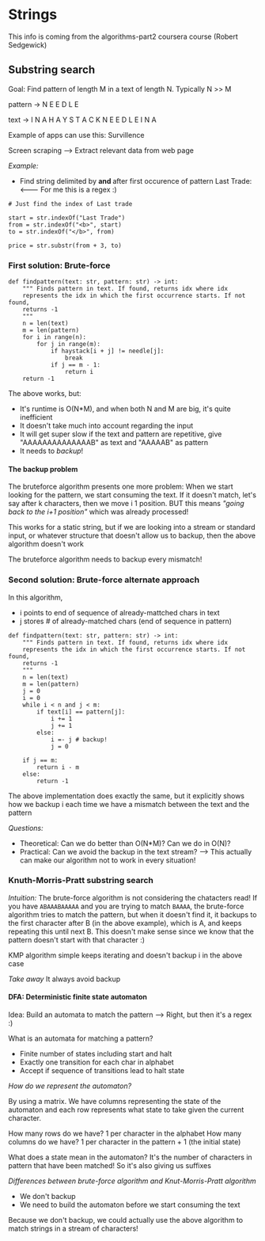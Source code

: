 # Strings

This info is coming from the algorithms-part2 coursera course (Robert Sedgewick)

## Substring search

Goal: Find pattern of length M in a text of length N. Typically N >> M

pattern -> N E E D L E

text -> I N A H A Y S T A C K N E E D L E I N A


Example of apps can use this: Survillence

Screen scraping --> Extract relevant data from web page

*Example:*
- Find string delimited by <b> and </b> after first occurence of 
pattern Last Trade: <--- For me this is a regex :)

```
# Just find the index of Last trade

start = str.indexOf("Last Trade")
from = str.indexOf("<b>", start)
to = str.indexOf("</b>", from)

price = str.substr(from + 3, to)
```


### First solution: Brute-force

```
def findpattern(text: str, pattern: str) -> int:
    """ Finds pattern in text. If found, returns idx where idx
	represents the idx in which the first occurrence starts. If not found, 
	returns -1
	"""
    n = len(text)
    m = len(pattern)
    for i in range(n):
        for j in range(m):
            if haystack[i + j] != needle[j]:
                break
            if j == m - 1:
                return i
    return -1

```

The above works, but:
- It's runtime is O(N*M), and when both N and M are big, it's quite 
inefficient
- It doesn't take much into account regarding the input
- It will get super slow if the text and pattern are repetitive, give "AAAAAAAAAAAAAAB" as text and "AAAAAB" as pattern
- It needs to *backup*!

#### The backup problem

The bruteforce algorithm presents one more problem: When we start looking for the pattern, we start consuming the text.
If it doesn't match, let's say after k characters, then we move i 1 position. BUT this means *"going back to the i+1 position"*
which was already processed!

This works for a static string, but if we are looking into a stream or standard input, or whatever structure that doesn't 
allow us to backup, then the above algorithm doesn't work

The bruteforce algorithm needs to backup every mismatch!

### Second solution: Brute-force alternate approach

In this algorithm, 
- i points to end of sequence of already-mattched chars in text
- j stores # of already-matched chars (end of sequence in pattern)

```
def findpattern(text: str, pattern: str) -> int:
    """ Finds pattern in text. If found, returns idx where idx
	represents the idx in which the first occurrence starts. If not found, 
	returns -1
	"""
    n = len(text)
    m = len(pattern)
	j = 0
	i = 0
	while i < n and j < m:
        if text[i] == pattern[j]:
			i += 1
			j += 1
		else:
			i =- j # backup!
			j = 0
	
	if j == m:
		return i - m
	else:
		return -1

```

The above implementation does exactly the same, but it explicitly shows how we backup 
i each time we have a mismatch between the text and the pattern


*Questions:* 
- Theoretical: Can we do better than O(N*M)? Can we do in O(N)?
- Practical: Can we avoid the backup in the text stream? --> This actually can make
our algorithm not to work in every situation!


### Knuth-Morris-Pratt substring search

*Intuition:* The brute-force algorithm is not considering the chatacters read!
If you have `ABAAABAAAAA` and you are trying to match `BAAAA`, the brute-force
algorithm tries to match the pattern, but when it doesn't find it, it backups 
to the first character after B (in the above example), which is A, and keeps 
repeating this until next B. This doesn't make sense since we know that the 
pattern doesn't start with that character :)

KMP algorithm simple keeps iterating and doesn't backup i in the above case

*Take away* It always avoid backup


#### DFA: Deterministic finite state automaton

Idea: Build an automata to match the pattern --> Right, but then it's a regex :)

What is an automata for matching a pattern?
- Finite number of states including start and halt
- Exactly one transition for each char in alphabet
- Accept if sequence of transitions lead to halt state


*How do we represent the automaton?*

By using a matrix. We have columns representing the state of the automaton and 
each row represents what state to take given the current character. 

How many rows do we have? 1 per character in the alphabet
How many columns do we have? 1 per character in the pattern + 1 (the initial state)


What does a state mean in the automaton? It's the number of characters in pattern
that have been matched! So it's also giving us suffixes


*Differences between brute-force algorithm and Knut-Morris-Pratt algorithm*

- We don't backup
- We need to build the automaton before we start consuming the text

Because we don't backup, we could actually use the above algorithm to match 
strings in a stream of characters!
